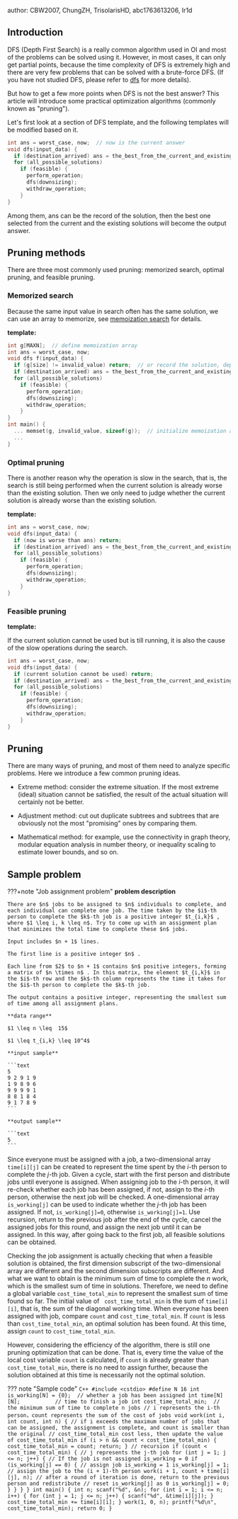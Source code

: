 author: CBW2007, ChungZH, TrisolarisHD, abc1763613206, Ir1d

## Introduction

DFS (Depth First Search) is a really common algorithm used in OI and most of the problems can be solved using it. However, in most cases, it can only get partial points, because the time complexity of DFS is extremely high and there are very few problems that can be solved with a brute-force DFS. (If you have not studied DFS, please refer to [dfs](./dfs.md) for more details).

But how to get a few more points when DFS is not the best answer? This article will introduce some practical optimization algorithms (commonly known as "pruning").

Let's first look at a section of DFS template, and the following templates will be modified based on it.

```cpp
int ans = worst_case, now;  // now is the current answer
void dfs(input_data) {
  if (destination_arrived) ans = the_best_from_the_current_and_existing_solutions;
  for (all_possible_solutions)
    if (feasible) {
      perform_operation;
      dfs(downsizing);
      withdraw_operation;
    }
}
```

Among them, ans can be the record of the solution, then the best one selected from the current and the existing solutions will become the output answer.

## Pruning methods

There are three most commonly used pruning: memorized search, optimal pruning, and feasible pruning.

### Memorized search

Because the same input value in search often has the same solution, we can use an array to memorize, see [memoization search](../dp/memo.md) for details.

 **template:** 

```cpp
int g[MAXN];  // define memoization array
int ans = worst_case, now;
void dfs f(input_data) {
  if (g[size] != invalid_value) return;  // or record the solution, depending on the situation
  if (destination_arrived) ans = the_best_from_the_current_and_existing_solutions;  // or output the solution, depending on the situation
  for (all_possible_solutions)
    if (feasible) {
      perform_operation;
      dfs(downsizing);
      withdraw_operation;
    }
}
int main() {
  ... memset(g, invalid_value, sizeof(g));  // initialize memoization array
  ...
}
```

### Optimal pruning

There is another reason why the operation is slow in the search, that is, the search is still being performed when the current solution is already worse than the existing solution. Then we only need to judge whether the current solution is already worse than the existing solution.

 **template:** 

```cpp
int ans = worst_case, now;
void dfs(input_data) {
  if (now is worse than ans) return;
  if (destination_arrived) ans = the_best_from_the_current_and_existing_solutions;
  for (all_possible_solutions)
    if (feasible) {
      perform_operation;
      dfs(downsizing);
      withdraw_operation;
    }
}
```

### Feasible pruning

 **template:** 

If the current solution cannot be used but is till running, it is also the cause of the slow operations during the search.

```cpp
int ans = worst_case, now;
void dfs(input_data) {
  if (current solution cannot be used) return;
  if (destination_arrived) ans = the_best_from_the_current_and_existing_solutions;
  for (all_possible_solutions)
    if (feasible) {
      perform_operation;
      dfs(downsizing);
      withdraw_operation;
    }
}
```

## Pruning

There are many ways of pruning, and most of them need to analyze specific problems. Here we introduce a few common pruning ideas.

- Extreme method: consider the extreme situation. If the most extreme (ideal) situation cannot be satisfied, the result of the actual situation will certainly not be better.

- Adjustment method: cut out duplicate subtrees and subtrees that are obviously not the most "promising" ones by comparing them.

- Mathematical method: for example, use the connectivity in graph theory, modular equation analysis in number theory, or inequality scaling to estimate lower bounds, and so on.

## Sample problem

???+note "Job assignment problem"
     **problem description** 

    There are $n$ jobs to be assigned to $n$ individuals to complete, and each individual can complete one job. The time taken by the $i$-th person to complete the $k$-th job is a positive integer $t_{i,k}$ , where $1 \leq i, k \leq n$. Try to come up with an assignment plan that minimizes the total time to complete these $n$ jobs.

    Input includes $n + 1$ lines.

    The first line is a positive integer $n$ .

    Each line from $2$ to $n + 1$ contains $n$ positive integers, forming a matrix of $n \times n$ . In this matrix, the element $t_{i,k}$ in the $i$-th row and the $k$-th column represents the time it takes for the $i$-th person to complete the $k$-th job.

    The output contains a positive integer, representing the smallest sum of time among all assignment plans.

    **data range**

    $1 \leq n \leq  15$

    $1 \leq t_{i,k} \leq 10^4$

    **input sample**

    ```text
    5
    9 2 9 1 9
    1 9 8 9 6
    9 9 9 9 1
    8 8 1 8 4
    9 1 7 8 9
    ```

    **output sample**

    ```text
    5
    ```

Since everyone must be assigned with a job, a two-dimensional array `time[i][j]` can be created to represent the time spent by the $i$-th person to complete the $j$-th job. Given a cycle, start with the first person and distribute jobs until everyone is assigned. When assigning job to the $i$-th person, it will re-check whether each job has been assigned, if not, assign to the $i$-th person, otherwise the next job will be checked. A one-dimensional array `is_working[j]` can be used to indicate whether the $j$-th job has been assigned. If not, `is_working[j]=0`, otherwise `is_working[j]=1`. Use recursion, return to the previous job after the end of the cycle, cancel the assigned jobs for this round, and assign the next job until it can be assigned. In this way, after going back to the first job, all feasible solutions can be obtained.

Checking the job assignment is actually checking that when a feasible solution is obtained, the first dimension subscript of the two-dimensional array are different and the second dimension subscripts are different. And what we want to obtain is the minimum sum of time to complete the $n$ work, which is the smallest sum of time in solutions. Therefore, we need to define a global variable `cost_time_total_min` to represent the smallest sum of time found so far. The initial value of ` cost_time_total_min` is the sum of `time[i][i]`, that is, the sum of the diagonal working time. When everyone has been assigned with job, compare `count` and `cost_time_total_min`. If `count` is less than `cost_time_total_min`, an optimal solution has been found. At this time, assign `count` to `cost_time_total_min`.

However, considering the efficiency of the algorithm, there is still one pruning optimization that can be done. That is, every time the value of the local cost variable `count` is calculated, if `count` is already greater than `cost_time_total_min`, there is no need to assign further, because the solution obtained at this time is necessarily not the optimal solution.

??? note "Sample code"
    ```C++
    #include <cstdio>
    #define N 16
    int is_working[N] = {0};  // whether a job has been assigned
    int time[N][N];           // time to finish a job
    int cost_time_total_min;  // the minimum sum of time to complete n jobs
    // i represents the i-th person，count represents the sum of the cost of jobs
    void work(int i, int count, int n) {
      // if i exceeds the maximum number of jobs that can be assigned, the assignment is complete, and count is smaller than the original
      // cost_time_total_min cost less, then update the value of cost_time_total_min
      if (i > n && count < cost_time_total_min) {
        cost_time_total_min = count;
        return;
      }
      // recursion
      if (count < cost_time_total_min) {
        // j represents the j-th job
        for (int j = 1; j <= n; j++) {
          // If the job is not assigned is_working = 0
          if (is_working[j] == 0) {
            // assign job is_working = 1
            is_working[j] = 1;
            // assign the job to the (i + 1)-th person
            work(i + 1, count + time[i][j], n);
            // after a round of iteration is done, return to the previous person and redistribute
            // reset is_working[j] as 0
            is_working[j] = 0;
          }
        }
      }
    }
    int main() {
      int n;
      scanf("%d", &n);
      for (int i = 1; i <= n; i++) {
        for (int j = 1; j <= n; j++) {
          scanf("%d", &time[i][j]);
        }
        cost_time_total_min += time[i][i];
      }
      work(1, 0, n);
      printf("%d\n", cost_time_total_min);
      return 0;
    }
    ```
    
